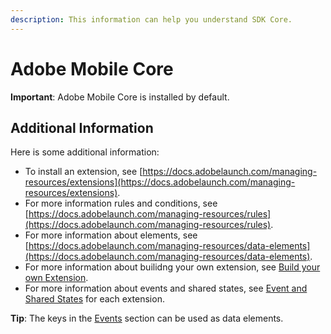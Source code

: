 ```yaml
---
description: This information can help you understand SDK Core.
---
```


# Adobe Mobile Core

**Important**: Adobe Mobile Core is installed by default. 

## Additional Information

Here is some additional information:

* To install an extension, see [https://docs.adobelaunch.com/managing-resources/extensions](https://docs.adobelaunch.com/managing-resources/extensions).
* For more information rules and conditions, see [https://docs.adobelaunch.com/managing-resources/rules](https://docs.adobelaunch.com/managing-resources/rules).
* For more information about elements, see [https://docs.adobelaunch.com/managing-resources/data-elements](https://docs.adobelaunch.com/managing-resources/data-elements).
* For more information about builidng your own extension, see [Build your own Extension](../../../extension-reference/mobile/build-your-own-extension/).  
* For more information about events and shared states, see [Event and Shared States](../../../extension-reference/mobile/build-your-own-extension/events/) for each extension.

**Tip**: The keys in the [Events](../../../extension-reference/mobile/build-your-own-extension/events/) section can be used as data elements.

